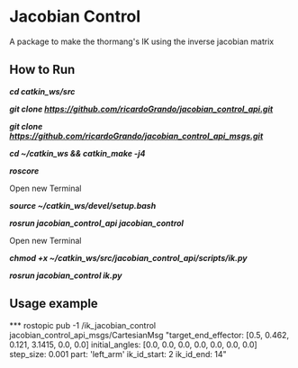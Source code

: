 # Jacobian Control

A package to make the thormang's IK using the inverse jacobian matrix

## How to Run

***cd catkin_ws/src***

***git clone https://github.com/ricardoGrando/jacobian_control_api.git***   

***git clone https://github.com/ricardoGrando/jacobian_control_api_msgs.git***   

***cd ~/catkin_ws && catkin_make -j4***   

***roscore*** 

Open new Terminal

***source ~/catkin_ws/devel/setup.bash***  

***rosrun jacobian_control_api jacobian_control***  

Open new Terminal

***chmod +x ~/catkin_ws/src/jacobian_control_api/scripts/ik.py***  

***rosrun jacobian_control ik.py***  

## Usage example

*** rostopic pub -1 /ik_jacobian_control jacobian_control_api_msgs/CartesianMsg "target_end_effector: [0.5, 0.462, 0.121, 3.1415, 0.0, 0.0] 
initial_angles: [0.0, 0.0, 0.0, 0.0, 0.0, 0.0, 0.0] 
step_size: 0.001 
part: 'left_arm' 
ik_id_start: 2 
ik_id_end: 14"




